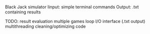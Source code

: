 Black Jack simulator
Iinput: simple terminal commands
Output: .txt containing results

TODO: result evaluation
      multiple games loop
      I/O interface (.txt output)
      multithreading
      cleaning/optimizing code
